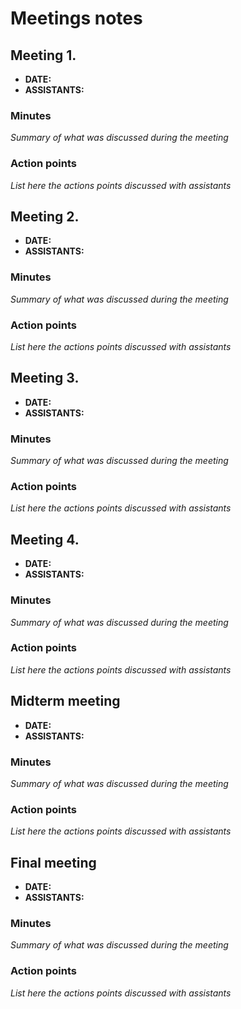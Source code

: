 # Meetings notes

## Meeting 1.

- **DATE:**
- **ASSISTANTS:**

### Minutes

_Summary of what was discussed during the meeting_

### Action points

_List here the actions points discussed with assistants_

## Meeting 2.

- **DATE:**
- **ASSISTANTS:**

### Minutes

_Summary of what was discussed during the meeting_

### Action points

_List here the actions points discussed with assistants_

## Meeting 3.

- **DATE:**
- **ASSISTANTS:**

### Minutes

_Summary of what was discussed during the meeting_

### Action points

_List here the actions points discussed with assistants_

## Meeting 4.

- **DATE:**
- **ASSISTANTS:**

### Minutes

_Summary of what was discussed during the meeting_

### Action points

_List here the actions points discussed with assistants_

## Midterm meeting

- **DATE:**
- **ASSISTANTS:**

### Minutes

_Summary of what was discussed during the meeting_

### Action points

_List here the actions points discussed with assistants_

## Final meeting

- **DATE:**
- **ASSISTANTS:**

### Minutes

_Summary of what was discussed during the meeting_

### Action points

_List here the actions points discussed with assistants_
